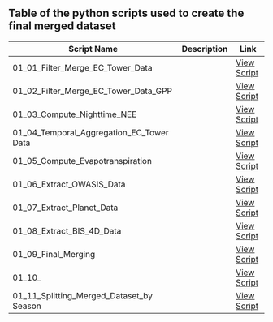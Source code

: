 ## Table of the python scripts used to create the final merged dataset

| Script Name | Description | Link |
|------------|------------|-------------|
| 01_01_Filter_Merge_EC_Tower_Data  |  | [View Script]() |
| 01_02_Filter_Merge_EC_Tower_Data_GPP  |  | [View Script]() |
| 01_03_Compute_Nighttime_NEE |  | [View Script]() |
| 01_04_Temporal_Aggregation_EC_Tower Data |  | [View Script]() |
| 01_05_Compute_Evapotranspiration |  | [View Script]() |
| 01_06_Extract_OWASIS_Data |  | [View Script]() |
| 01_07_Extract_Planet_Data |  | [View Script]() |
| 01_08_Extract_BIS_4D_Data | | [View Script]() |
| 01_09_Final_Merging |  | [View Script]() |
| 01_10_ |  | [View Script]() |
| 01_11_Splitting_Merged_Dataset_by Season |   | [View Script]() |